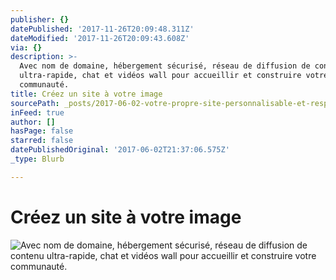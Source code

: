 ```yaml
---
publisher: {}
datePublished: '2017-11-26T20:09:48.311Z'
dateModified: '2017-11-26T20:09:43.608Z'
via: {}
description: >-
  Avec nom de domaine, hébergement sécurisé, réseau de diffusion de contenu
  ultra-rapide, chat et vidéos wall pour accueillir et construire votre
  communauté.
title: Créez un site à votre image
sourcePath: _posts/2017-06-02-votre-propre-site-personnalisable-et-responsive.md
inFeed: true
author: []
hasPage: false
starred: false
datePublishedOriginal: '2017-06-02T21:37:06.575Z'
_type: Blurb

---
```

# **Créez un site à votre image**
![Avec nom de domaine, hébergement sécurisé, réseau de diffusion de contenu ultra-rapide, chat et vidéos wall pour accueillir et construire votre communauté.](https://the-grid-user-content.s3-us-west-2.amazonaws.com/b790d3ab-4710-477f-bd2b-07c8049d4dd5.gif)